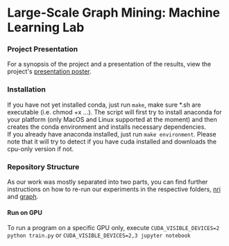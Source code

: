 # Large-Scale Graph Mining: Machine Learning Lab

### Project Presentation
For a synopsis of the project and a presentation of the results, view the project's [presentation poster](Presentation_Poster.pdf).

### Installation
If you have not yet installed conda, just run `make`, make sure *.sh are executable (i.e. chmod +x ...). The script will first try to install anaconda for your platform
(only MacOS and Linux supported at the moment) and then creates the conda environment and installs necessary dependencies.  
If you already have anaconda installed, just run `make environment`.
Please note that it will try to detect if you have cuda installed and downloads the cpu-only version if not.

### Repository Structure
As our work was mostly separated into two parts, you can find further instructions on
how to re-run our experiments in the respective folders, [nri](nri/README.md)
and [graph](graph/README.md).

#### Run on GPU
To run a program on a specific GPU only, execute
`CUDA_VISIBLE_DEVICES=2 python train.py` or `CUDA_VISIBLE_DEVICES=2,3 jupyter notebook`
